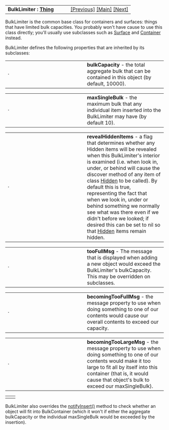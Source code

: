 ---
---
<table width="100%" data-border="0" data-cellspacing="0"
data-cellpadding="3" data-bgcolor="#C0C0C0">
<colgroup>
<col style="width: 50%" />
<col style="width: 50%" />
</colgroup>
<tbody>
<tr>
<td style="text-align: left;"><strong>BulkLimiter : <a
href="thing-thebasics.html">Thing</a><br />
</strong></td>
<td style="text-align: right;"><a
href="containers-introduction.html">[Previous]</a> <a
href="generalintroduction.html">[Main]</a> <a
href="surface.html">[Next]</a></td>
</tr>
</tbody>
</table>

  
BulkLimiter is the common base class for containers and surfaces: things
that have limited bulk capacities. You probably won't have cause to use
this class directly; you'll usually use subclasses such as
[Surface](surface.html) and [Container](container.html) instead.  
  
BulkLimiter defines the following properties that are inherited by its
subclasses:  
  

<table data-border="0" data-cellpadding="0" data-cellspacing="0">
<colgroup>
<col style="width: 50%" />
<col style="width: 50%" />
</colgroup>
<tbody>
<tr data-valign="top">
<td width="14"><strong></strong>·<strong></strong></td>
<td><strong>bulkCapacity</strong> - the total aggregate bulk that can be
contained in this object (by default, 10000).  <br />
</td>
</tr>
</tbody>
</table>

<table data-border="0" data-cellpadding="0" data-cellspacing="0">
<colgroup>
<col style="width: 50%" />
<col style="width: 50%" />
</colgroup>
<tbody>
<tr data-valign="top">
<td width="14"><strong></strong>·<strong></strong></td>
<td><strong>maxSingleBulk</strong> - the maximum bulk that any
individual item inserted into the BulkLimiter may have (by default 10).
 <br />
</td>
</tr>
</tbody>
</table>

<table data-border="0" data-cellpadding="0" data-cellspacing="0">
<colgroup>
<col style="width: 50%" />
<col style="width: 50%" />
</colgroup>
<tbody>
<tr data-valign="top">
<td width="14"><strong></strong>·<strong></strong></td>
<td><strong>revealHiddenItems</strong> - a flag that determines whether
any Hidden items will be revealed when this BulkLimiter's interior is
examined (i.e. when look in, under, or behind will cause the discover
method of any item of class <a href="hidden.html">Hidden</a> to be
called). By default this is true, representing the fact that when we
look in, under or behind something we normally see what was there even
if we didn't before we looked; if desired this can be set to nil so that
<a href="hidden.html">Hidden</a> items remain hidden.  <br />
</td>
</tr>
</tbody>
</table>

<table data-border="0" data-cellpadding="0" data-cellspacing="0">
<colgroup>
<col style="width: 50%" />
<col style="width: 50%" />
</colgroup>
<tbody>
<tr data-valign="top">
<td width="14"><strong></strong>·<strong></strong></td>
<td><strong>tooFullMsg</strong> - The message that is displayed when
adding a new object would exceed the BulkLimiter's bulkCapacity. This
may be overridden on subclasses.  <br />
</td>
</tr>
</tbody>
</table>

<table data-border="0" data-cellpadding="0" data-cellspacing="0">
<colgroup>
<col style="width: 50%" />
<col style="width: 50%" />
</colgroup>
<tbody>
<tr data-valign="top">
<td width="14"><strong></strong>·<strong></strong></td>
<td><strong>becomingTooFullMsg</strong> - the message property to use
when doing something to one of our contents would cause our overall
contents to exceed our capacity.  <br />
</td>
</tr>
</tbody>
</table>

<table data-border="0" data-cellpadding="0" data-cellspacing="0">
<colgroup>
<col style="width: 50%" />
<col style="width: 50%" />
</colgroup>
<tbody>
<tr data-valign="top">
<td width="14"><strong></strong>·<strong></strong></td>
<td><strong>becomingTooLargeMsg</strong> - the message property to use
when doing something to one of our contents would make it too large to
fit all by itself into this container (that is, it would cause that
object's bulk to exceed our maxSingleBulk).  <br />
</td>
</tr>
</tbody>
</table>

|     |     |
|-----|-----|
|     |     |

  
BulkLimiter also overrides the
[notifyInsert()](notifyinsert+notifyremove.html) method to check whether
an object will fit into BulkContainer (which it won't if either the
aggregate bulkCapacity or the individual maxSingleBulk would be exceeded
by the insertion).  
  
  
